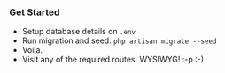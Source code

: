 ### Get Started

- Setup database details on `.env`
- Run migration and seed: `php artisan migrate --seed`
- Voila.
- Visit any of the required routes. WYSIWYG! :-p :-)
